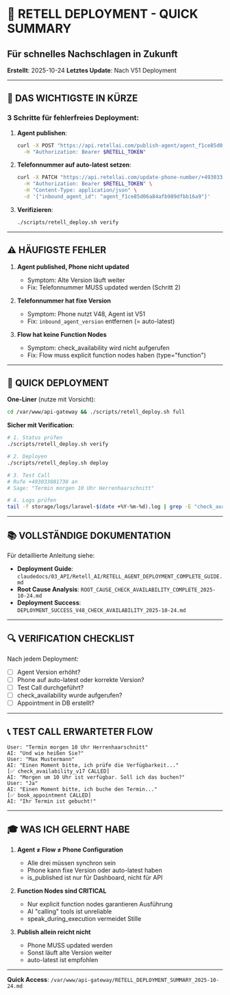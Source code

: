 # 📝 RETELL DEPLOYMENT - QUICK SUMMARY
## Für schnelles Nachschlagen in Zukunft

**Erstellt**: 2025-10-24
**Letztes Update**: Nach V51 Deployment

---

## 🎯 DAS WICHTIGSTE IN KÜRZE

### 3 Schritte für fehlerfreies Deployment:

1. **Agent publishen**:
   ```bash
   curl -X POST "https://api.retellai.com/publish-agent/agent_f1ce85d06a84afb989dfbb16a9" \
     -H "Authorization: Bearer $RETELL_TOKEN"
   ```

2. **Telefonnummer auf auto-latest setzen**:
   ```bash
   curl -X PATCH "https://api.retellai.com/update-phone-number/+493033081738" \
     -H "Authorization: Bearer $RETELL_TOKEN" \
     -H "Content-Type: application/json" \
     -d '{"inbound_agent_id": "agent_f1ce85d06a84afb989dfbb16a9"}'
   ```

3. **Verifizieren**:
   ```bash
   ./scripts/retell_deploy.sh verify
   ```

---

## ⚠️ HÄUFIGSTE FEHLER

1. **Agent published, Phone nicht updated**
   - Symptom: Alte Version läuft weiter
   - Fix: Telefonnummer MUSS updated werden (Schritt 2)

2. **Telefonnummer hat fixe Version**
   - Symptom: Phone nutzt V48, Agent ist V51
   - Fix: `inbound_agent_version` entfernen (= auto-latest)

3. **Flow hat keine Function Nodes**
   - Symptom: check_availability wird nicht aufgerufen
   - Fix: Flow muss explicit function nodes haben (type="function")

---

## 🚀 QUICK DEPLOYMENT

**One-Liner** (nutze mit Vorsicht):
```bash
cd /var/www/api-gateway && ./scripts/retell_deploy.sh full
```

**Sicher mit Verification**:
```bash
# 1. Status prüfen
./scripts/retell_deploy.sh verify

# 2. Deployen
./scripts/retell_deploy.sh deploy

# 3. Test Call
# Rufe +493033081738 an
# Sage: "Termin morgen 10 Uhr Herrenhaarschnitt"

# 4. Logs prüfen
tail -f storage/logs/laravel-$(date +%Y-%m-%d).log | grep -E "check_availability|book_appointment"
```

---

## 📚 VOLLSTÄNDIGE DOKUMENTATION

Für detaillierte Anleitung siehe:
- **Deployment Guide**: `claudedocs/03_API/Retell_AI/RETELL_AGENT_DEPLOYMENT_COMPLETE_GUIDE.md`
- **Root Cause Analysis**: `ROOT_CAUSE_CHECK_AVAILABILITY_COMPLETE_2025-10-24.md`
- **Deployment Success**: `DEPLOYMENT_SUCCESS_V48_CHECK_AVAILABILITY_2025-10-24.md`

---

## 🔍 VERIFICATION CHECKLIST

Nach jedem Deployment:
- [ ] Agent Version erhöht?
- [ ] Phone auf auto-latest oder korrekte Version?
- [ ] Test Call durchgeführt?
- [ ] check_availability wurde aufgerufen?
- [ ] Appointment in DB erstellt?

---

## 📞 TEST CALL ERWARTETER FLOW

```
User: "Termin morgen 10 Uhr Herrenhaarschnitt"
AI: "Und wie heißen Sie?"
User: "Max Mustermann"
AI: "Einen Moment bitte, ich prüfe die Verfügbarkeit..."
[✅ check_availability_v17 CALLED]
AI: "Morgen um 10 Uhr ist verfügbar. Soll ich das buchen?"
User: "Ja"
AI: "Einen Moment bitte, ich buche den Termin..."
[✅ book_appointment CALLED]
AI: "Ihr Termin ist gebucht!"
```

---

## 🎓 WAS ICH GELERNT HABE

1. **Agent ≠ Flow ≠ Phone Configuration**
   - Alle drei müssen synchron sein
   - Phone kann fixe Version oder auto-latest haben
   - is_published ist nur für Dashboard, nicht für API

2. **Function Nodes sind CRITICAL**
   - Nur explicit function nodes garantieren Ausführung
   - AI "calling" tools ist unreliable
   - speak_during_execution vermeidet Stille

3. **Publish allein reicht nicht**
   - Phone MUSS updated werden
   - Sonst läuft alte Version weiter
   - auto-latest ist empfohlen

---

**Quick Access**: `/var/www/api-gateway/RETELL_DEPLOYMENT_SUMMARY_2025-10-24.md`
